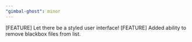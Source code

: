 ```yaml
---
"gimbal-ghost": minor
---
```


[FEATURE] Let there be a styled user interface!
[FEATURE] Added ability to remove blackbox files from list.